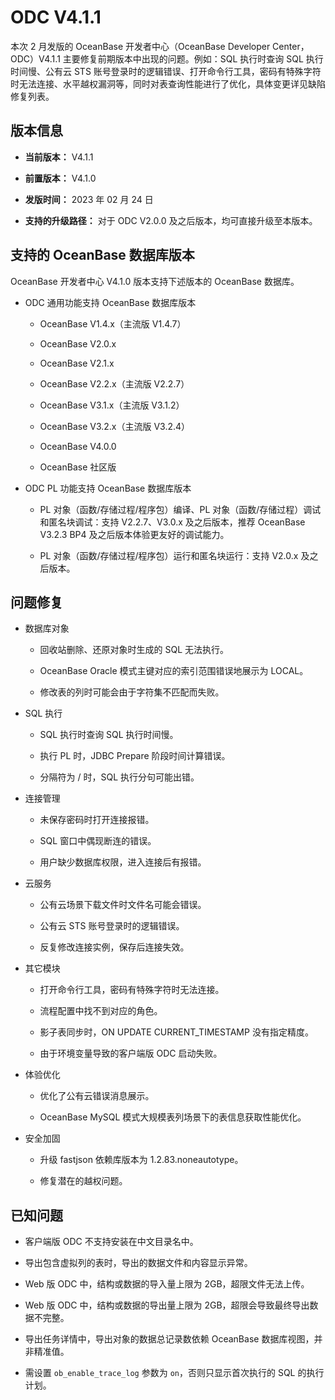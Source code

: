 # ODC V4.1.1

本次 2 月发版的 OceanBase 开发者中心（OceanBase Developer Center，ODC）V4.1.1 主要修复前期版本中出现的问题。例如：SQL 执行时查询 SQL 执行时间慢、公有云 STS 账号登录时的逻辑错误、打开命令行工具，密码有特殊字符时无法连接、水平越权漏洞等，同时对表查询性能进行了优化，具体变更详见缺陷修复列表。

## 版本信息 

* **当前版本：** V4.1.1

* **前置版本：** V4.1.0

* **发版时间：** 2023 年 02 月 24 日

* **支持的升级路径：** 对于 ODC V2.0.0 及之后版本，均可直接升级至本版本。




## 支持的 OceanBase 数据库版本

OceanBase 开发者中心 V4.1.0 版本支持下述版本的 OceanBase 数据库。

* ODC 通用功能支持 OceanBase 数据库版本

  * OceanBase V1.4.x（主流版 V1.4.7）
  
  * OceanBase V2.0.x
  
  * OceanBase V2.1.x
  
  * OceanBase V2.2.x（主流版 V2.2.7）
  
  * OceanBase V3.1.x（主流版 V3.1.2）
  
  * OceanBase V3.2.x（主流版 V3.2.4）

  * OceanBase V4.0.0
  
  * OceanBase 社区版
  

  

* ODC PL 功能支持 OceanBase 数据库版本

  * PL 对象（函数/存储过程/程序包）编译、PL 对象（函数/存储过程）调试和匿名块调试：支持 V2.2.7、V3.0.x 及之后版本，推荐 OceanBase V3.2.3 BP4 及之后版本体验更友好的调试能力。
  
  * PL 对象（函数/存储过程/程序包）运行和匿名块运行：支持 V2.0.x 及之后版本。




## 问题修复 

* 数据库对象

  * 回收站删除、还原对象时生成的 SQL 无法执行。
  
  * OceanBase Oracle 模式主键对应的索引范围错误地展示为 LOCAL。

  * 修改表的列时可能会由于字符集不匹配而失败。

* SQL 执行

  * SQL 执行时查询 SQL 执行时间慢。

  * 执行 PL 时，JDBC Prepare 阶段时间计算错误。

  * 分隔符为 / 时，SQL 执行分句可能出错。

* 连接管理

  * 未保存密码时打开连接报错。
  
  * SQL 窗口中偶现断连的错误。
  
  * 用户缺少数据库权限，进入连接后有报错。

* 云服务
  
  * 公有云场景下载文件时文件名可能会错误。

  * 公有云 STS 账号登录时的逻辑错误。

  * 反复修改连接实例，保存后连接失效。

* 其它模块
  
  * 打开命令行工具，密码有特殊字符时无法连接。

  * 流程配置中找不到对应的角色。

  * 影子表同步时，ON UPDATE CURRENT_TIMESTAMP 没有指定精度。

  * 由于环境变量导致的客户端版 ODC 启动失败。

* 体验优化

  * 优化了公有云错误消息展示。

  * OceanBase MySQL 模式大规模表列场景下的表信息获取性能优化。

* 安全加固

  * 升级 fastjson 依赖库版本为 1.2.83.noneautotype。

  * 修复潜在的越权问题。

## 已知问题

* 客户端版 ODC 不支持安装在中文目录名中。

* 导出包含虚拟列的表时，导出的数据文件和内容显示异常。

* Web 版 ODC 中，结构或数据的导入量上限为 2GB，超限文件无法上传。

* Web 版 ODC 中，结构或数据的导出量上限为 2GB，超限会导致最终导出数据不完整。

* 导出任务详情中，导出对象的数据总记录数依赖 OceanBase 数据库视图，并非精准值。

* 需设置 `ob_enable_trace_log` 参数为 `on`，否则只显示首次执行的 SQL 的执行计划。